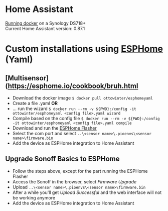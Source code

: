 # Home Assistant

[Running docker](https://github.com/sjorsjes/docker-setup) on a Synology DS718+  
Current Home Assistant version: 0.87.1

# Custom installations using [ESPHome](https://esphomelib.com/index.html) (Yaml)

## [Multisensor](https://esphome.io/cookbook/bruh.html
* Download the docker image `$ docker pull ottowinter/esphomeyaml`
* Create a file <config file>.yaml **OR**
* ... run the wizard `$ docker run --rm -v ${PWD}:/config -it ottowinter/esphomeyaml <config file>.yaml wizard`
* Compile based on the config file `$ docker run --rm -v ${PWD}:/config -it ottowinter/esphomeyaml <config file>.yaml compile`
* Download and run the [ESPHome Flasher](https://github.com/esphome/ESPHome-Flasher/releases)
* Select the com port and select `..\<sensor name>\.pioenvs\<sensor name>\firmware.bin`
* Add the device as ESPHome integration to Home Assistant

## Upgrade Sonoff Basics to ESPHome
* Follow the steps above, except for the part running the ESPHome Flasher
* Access the Sonoff in the browser, select _Firmware Upgrade_
* Upload `..\<sensor name>\.pioenvs\<sensor name>\firmware.bin`
* After a while you'll get _Upload Successful_ and the web interface will not be working anymore
* Add the device as ESPHome integration to Home Assistant